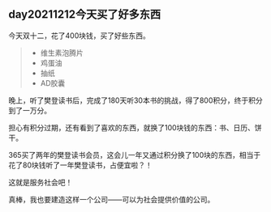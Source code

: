 ##  day20211212今天买了好多东西

今天双十二，花了400块钱，买了好些东西。

>- 维生素泡腾片
>- 鸡蛋油
>- 抽纸
>- AD胶囊

晚上，听了樊登读书后，完成了180天听30本书的挑战，得了800积分，终于积分到了一万分。

担心有积分过期，还有看到了喜欢的东西，就换了100块钱的东西：书、日历、饼干。

365买了两年的樊登读书会员，这会儿一年又通过积分换了100块的东西，相当于花了80块钱听了一年樊登读书，占便宜啦？！

这就是服务社会吧！

真棒，我也要建造这样一个公司——可以为社会提供价值的公司。
